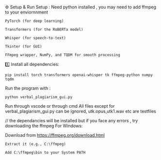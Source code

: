  ⚙️ Setup & Run
     Setup :
     Need python installed ,
     you may need to add ffmpeg to your enviornnment
     
    PyTorch (for deep learning)
    
    Transformers (for the RoBERTa model)
    
    Whisper (for speech-to-text)
    
    Tkinter (for GUI)
    
    FFmpeg wrapper, NumPy, and TQDM for smooth processing

1️⃣ Install all dependencies:

    pip install torch transformers openai-whisper tk ffmpeg-python numpy tqdm

Run the program with :
    
    python verbal_plagiarism_gui.py
 
Run through vscode or through cmd
All files except for verbal_plagiarism_gui.py can be ignored,
utk.opus,utk1.wav etc are testfiles

  // the dependancies will be installed but if you face any errors , try downloading the ffmpeg
    For Windows:

  Download from https://ffmpeg.org/download.html
    
    Extract it (e.g., C:\ffmpeg)
    
    Add C:\ffmpeg\bin to your System PATH
